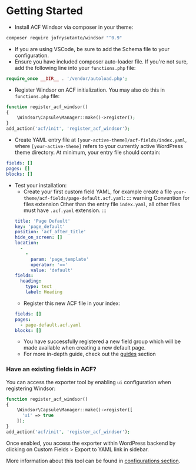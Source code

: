 # Getting Started

- Install ACF Windsor via composer in your theme:
```sh
composer require jofrysutanto/windsor "^0.9"
```
- If you are using VSCode, be sure to add the Schema file to your configuration.
- Ensure you have included composer auto-loader file. If you're not sure, add the following line into your `functions.php` file:
```php
require_once __DIR__ . '/vendor/autoload.php';
```
- Register Windsor on ACF initialization. You may also do this in `functions.php` file:
```php
function register_acf_windsor()
{
    \Windsor\Capsule\Manager::make()->register();
}
add_action('acf/init', 'register_acf_windsor');
```
- Create YAML entry file at `[your-active-theme]/acf-fields/index.yaml`, where `[your-active-theme]` refers to your currently active WordPress theme directory. At minimum, your entry file should contain:
```yaml
fields: []
pages: []
blocks: []
```
- Test your installation:
  - Create your first custom field YAML, for example create a file `your-theme/acf-fields/page-default.acf.yaml`:
  ::: warning Convention for files extension
  Other than the entry file `index.yaml`, all other files must have `.acf.yaml` extension.
  :::
  ```yaml
  title: 'Page Default'
  key: 'page_default'
  position: 'acf_after_title'
  hide_on_screen: []
  location:
    -
      -
        param: 'page_template'
        operator: '=='
        value: 'default'
  fields:
    heading:
      type: text
      label: Heading
  ```
  - Register this new ACF file in your index:
  ```yaml
  fields: []
  pages:
    - page-default.acf.yaml
  blocks: []
  ```
  - You have successfully registered a new field group which will be made available when creating a new default page.
  - For more in-depth guide, check out the [guides](/guides/basic) section

### Have an existing fields in ACF?

You can access the exporter tool by enabling `ui` configuration when registering Windsor:
```php
function register_acf_windsor()
{
    \Windsor\Capsule\Manager::make()->register([
      'ui' => true
    ]);
}
add_action('acf/init', 'register_acf_windsor');
```

Once enabled, you access the exporter within WordPress backend by clicking on Custom Fields > Export to YAML link in sidebar.

More information about this tool can be found in [configurations section](./configurations.html#ui).
